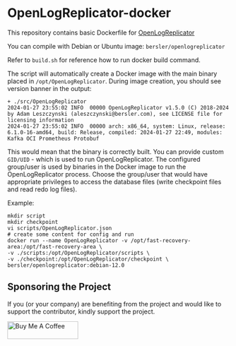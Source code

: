 # OpenLogReplicator-docker
This repository contains basic Dockerfile for [OpenLogReplicator](https://github.com/bersler/OpenLogReplicator)

You can compile with Debian or Ubuntu image: `bersler/openlogreplicator`

Refer to `build.sh` for reference how to run docker build command.

The script will automatically create a Docker image with the main binary placed in `/opt/OpenLogReplicator`. 
During image creation, you should see version banner in the output:

    + ./src/OpenLogReplicator
    2024-01-27 23:55:02 INFO  00000 OpenLogReplicator v1.5.0 (C) 2018-2024 by Adam Leszczynski (aleszczynski@bersler.com), see LICENSE file for licensing information
    2024-01-27 23:55:02 INFO  00000 arch: x86_64, system: Linux, release: 6.1.0-16-amd64, build: Release, compiled: 2024-01-27 22:49, modules: Kafka OCI Prometheus Protobuf

This would mean that the binary is correctly built.
You can provide custom `GID/UID` - which is used to run OpenLogReplicator.
The configured group/user is used by binaries in the Docker image to run the OpenLogReplicator process.
Choose the group/user that would have appropriate privileges to access the database files (write checkpoint files and read redo log files).

Example:

    mkdir script
    mkdir checkpoint
    vi scripts/OpenLogReplicator.json
    # create some content for config and run
    docker run --name OpenLogReplicator -v /opt/fast-recovery-area:/opt/fast-recovery-area \
    -v ./scripts:/opt/OpenLogReplicator/scripts \
    -v ./checkpoint:/opt/OpenLogReplicator/checkpoint \
    bersler/openlogreplicator:debian-12.0

## Sponsoring the Project

If you (or your company) are benefiting from the project and would like to support the contributor, kindly support the project.

<a href="https://www.buymeacoffee.com/bersler" target="_blank"><img src="https://cdn.buymeacoffee.com/buttons/v2/default-blue.png" alt="Buy Me A Coffee" style="height: 40px !important;width: 160px !important;" ></a>

